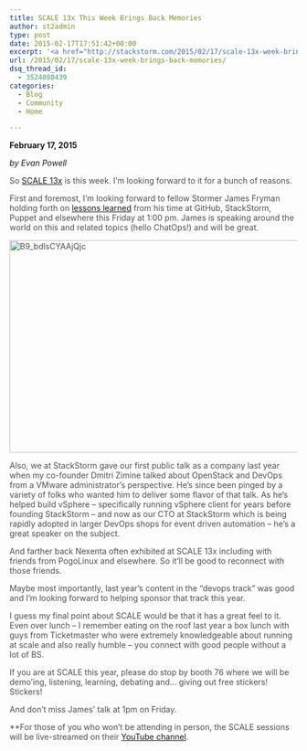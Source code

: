 ```yaml
---
title: SCALE 13x This Week Brings Back Memories
author: st2admin
type: post
date: 2015-02-17T17:51:42+00:00
excerpt: '<a href="http://stackstorm.com/2015/02/17/scale-13x-week-brings-back-memories/">READ MORE</a>'
url: /2015/02/17/scale-13x-week-brings-back-memories/
dsq_thread_id:
  - 3524080439
categories:
  - Blog
  - Community
  - Home

---
```

**February 17, 2015**

_by Evan Powell_

<p style="color: #4d4f51;">
  So <a href="http://www.socallinuxexpo.org/scale/13x" target="_blank">SCALE 13x</a> is this week. I&#8217;m looking forward to it for a bunch of reasons.
</p>

<p style="color: #4d4f51;">
  First and foremost, I&#8217;m looking forward to fellow Stormer James Fryman holding forth on <a href="http://www.socallinuxexpo.org/scale/13x/presentations/devops-day-2-people-and-process" target="_blank">lessons learned</a> from his time at GitHub, StackStorm, Puppet and elsewhere this Friday at 1:00 pm. James is speaking around the world on this and related topics (hello ChatOps!) and will be great.
</p>

<p style="color: #4d4f51;">
  <img loading="lazy" class="alignnone size-full wp-image-2585" src="http://stackstorm.com/wp/wp-content/uploads/2015/02/B9_bdlsCYAAjQjc.jpg" alt="B9_bdlsCYAAjQjc" width="599" height="372" srcset="https://stackstorm.com/wp/wp-content/uploads/2015/02/B9_bdlsCYAAjQjc.jpg 599w, https://stackstorm.com/wp/wp-content/uploads/2015/02/B9_bdlsCYAAjQjc-300x186.jpg 300w" sizes="(max-width: 599px) 100vw, 599px" />
</p>

<p style="color: #4d4f51;">
  Also, we at StackStorm gave our first public talk as a company last year when my co-founder Dmitri Zimine talked about OpenStack and DevOps from a VMware administrator&#8217;s perspective. He&#8217;s since been pinged by a variety of folks who wanted him to deliver some flavor of that talk. As he&#8217;s helped build vSphere &#8211; specifically running vSphere client for years before founding StackStorm &#8211; and now as our CTO at StackStorm which is being rapidly adopted in larger DevOps shops for event driven automation &#8211; he&#8217;s a great speaker on the subject.
</p>

<p style="color: #4d4f51;">
  <!--more-->
</p>

<p style="color: #4d4f51;">
  And farther back Nexenta often exhibited at SCALE 13x including with friends from PogoLinux and elsewhere. So it&#8217;ll be good to reconnect with those friends.
</p>

<p style="color: #4d4f51;">
  Maybe most importantly, last year&#8217;s content in the &#8220;devops track&#8221; was good and I&#8217;m looking forward to helping sponsor that track this year.
</p>

<p style="color: #4d4f51;">
  I guess my final point about SCALE would be that it has a great feel to it. Even over lunch &#8211; I remember eating on the roof last year a box lunch with guys from Ticketmaster who were extremely knowledgeable about running at scale and also really humble &#8211; you connect with good people without a lot of BS.
</p>

<p style="color: #4d4f51;">
  If you are at SCALE this year, please do stop by booth 76 where we will be demo&#8217;ing, listening, learning, debating and&#8230; giving out free stickers! Stickers!
</p>

<p style="color: #4d4f51;">
  And don&#8217;t miss James&#8217; talk at 1pm on Friday.
</p>

<p style="color: #4d4f51;">
  **For those of you who won&#8217;t be attending in person, the SCALE sessions will be live-streamed on their <a href="https://www.youtube.com/user/socallinuxexpo" target="_blank">YouTube channel</a>.
</p>

&nbsp;